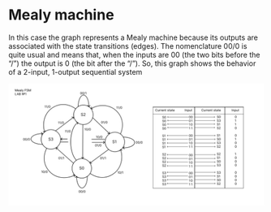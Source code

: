 # Mealy machine

In this case the graph represents a Mealy machine because its outputs are associated
with the state transitions (edges). The nomenclature 00/0 is quite usual and means that, when
the inputs are 00 (the two bits before the “/”) the output is 0 (the bit after the “/”). So, this
graph shows the behavior of a 2-input, 1-output sequential system

![Mealy FSM](mealy.jpg)

